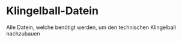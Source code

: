# Klingelball-Datein
Alle Datein, welche benötigt werden, um den technischen Klingelball nachzubauen
